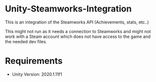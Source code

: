 # Unity-Steamworks-Integration
This is an integration of the Steamworks API (Achievements, stats, etc..)

This might not run as it needs a connection to Steamworks and might not work with a Steam account which does not have access to the game and the needed dev files.

# Requirements
- Unity Version: 2020.1.11f1
